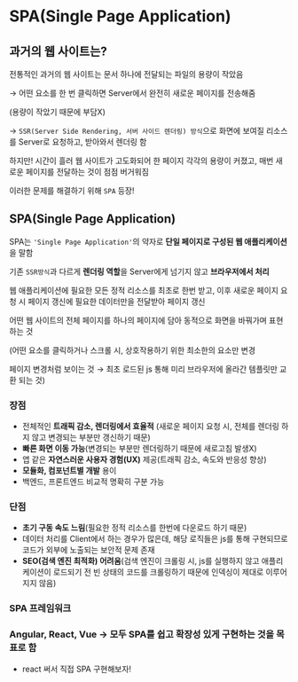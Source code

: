 # SPA(Single Page Application)

## 과거의 웹 사이트는?

전통적인 과거의 웹 사이트는 문서 하나에 전달되는 파일의 용량이 작았음

→ 어떤 요소를 한 번 클릭하면 Server에서 완전히 새로운 페이지를 전송해줌

(용량이 작았기 때문에 부담X)

→ `SSR(Server Side Rendering, 서버 사이드 렌더링) 방식`으로 화면에 보여질 리소스를 Server로 요청하고, 받아와서 렌더링 함

하지만! 시간이 흘러 웹 사이트가 고도화되어 한 페이지 각각의 용량이 커졌고, 매번 새로운 페이지를 전달하는 것이 점점 버거워짐

이러한 문제를 해결하기 위해 `SPA` 등장!

## SPA(Single Page Application)

SPA는 `'Single Page Application'`의 약자로 **단일 페이지로 구성된 웹 애플리케이션**을 말함

기존 `SSR방식`과 다르게 **렌더링 역할**을 Server에게 넘기지 않고 **브라우저에서 처리**

웹 애플리케이션에 필요한 모든 정적 리소스를 최초로 한번 받고, 이후 새로운 페이지 요청 시 페이지 갱신에 필요한 데이터만을 전달받아 페이지 갱신

어떤 웹 사이트의 전체 페이지를 하나의 페이지에 담아 동적으로 화면을 바꿔가며 표현하는 것

(어떤 요소를 클릭하거나 스크롤 시, 상호작용하기 위한 최소한의 요소만 변경

페이지 변경처럼 보이는 것 → 최초 로드된 js 통해 미리 브라우저에 올라간 템플릿만 교환 되는 것)

### 장점

- 전체적인 **트래픽 감소, 렌더링에서 효율적** (새로운 페이지 요청 시, 전체를 렌더링 하지 않고 변경되는 부분만 갱신하기 때문)
- **빠른 화면 이동 가능**(변경되는 부분만 렌더링하기 때문에 새로고침 발생X)
- 앱 같은 **자연스러운 사용자 경험(UX)** 제공(트래픽 감소, 속도와 반응성 향상)
- **모듈화, 컴포넌트별 개발** 용이
- 백엔드, 프론트엔드 비교적 명확히 구분 가능

### 단점

- **초기 구동 속도 느림**(필요한 정적 리소스를 한번에 다운로드 하기 때문)
- 데이터 처리를 Client에서 하는 경우가 많은데, 해당 로직들은 js를 통해 구현되므로 코드가 외부에 노출되는 보안적 문제 존재
- **SEO(검색 엔진 최적화) 어려움**(검색 엔진이 크롤링 시, js를 실행하지 않고 애플리케이션이 로드되기 전 빈 상태의 코드를 크롤링하기 때문에 인덱싱이 제대로 이루어지지 않음)

### SPA 프레임워크

### Angular, React, Vue → 모두 SPA를 쉽고 확장성 있게 구현하는 것을 목표로 함

- react 써서 직접 SPA 구현해보자!